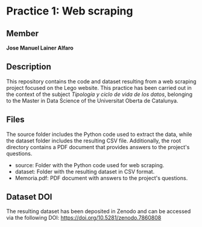 # Practice 1: Web scraping

## Member

**Jose Manuel Lainer Alfaro**

## Description

This repository contains the code and dataset resulting from a web scraping project focused on the Lego website. This practice has been carried out in the context of the subject *Tipología y ciclo de vida de los datos*, belonging to the Master in Data Science of the Universitat Oberta de Catalunya.

## Files

The source folder includes the Python code used to extract the data, while the dataset folder includes the resulting CSV file. Additionally, the root directory contains a PDF document that provides answers to the project's questions.

* source: Folder with the Python code used for web scraping.
* dataset: Folder with the resulting dataset in CSV format.
* Memoria.pdf: PDF document with answers to the project's questions.

## Dataset DOI

The resulting dataset has been deposited in Zenodo and can be accessed via the following DOI: https://doi.org/10.5281/zenodo.7860808
